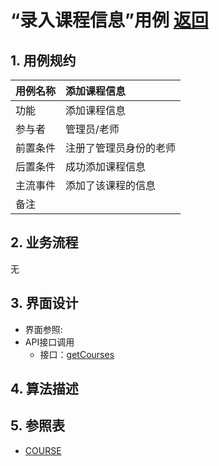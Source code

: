 # “录入课程信息”用例 [返回](../README.md)

## 1. 用例规约

|用例名称|添加课程信息|
|-------|:-------------|
|功能|添加课程信息|
|参与者|管理员/老师|
|前置条件| 注册了管理员身份的老师|
|后置条件|成功添加课程信息|
|主流事件|添加了该课程的信息 |
|备注| |

## 2. 业务流程
无

## 3. 界面设计
- 界面参照:
- API接口调用
    - 接口：[getCourses](../inf/getCourses.md)
    
## 4. 算法描述 

    
## 5. 参照表
- [COURSE](../DatabaseDesign.md/#COURSE)